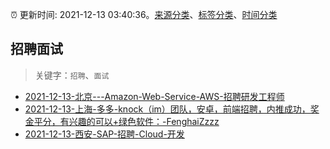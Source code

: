 :alarm_clock: 更新时间: 2021-12-13 03:40:36。[来源分类](../README.md)、[标签分类](../TAGS.md)、[时间分类](../TIMELINE.md)

## 招聘面试


> 关键字：`招聘`、`面试`



- [2021-12-13-北京---Amazon-Web-Service-AWS-招聘研发工程师](https://www.v2ex.com/t/821825) 
- [2021-12-13-上海-多多-knock（im）团队，安卓，前端招聘，内推成功，奖金平分，有兴趣的可以+绿色软件：-FenghaiZzzz](https://www.v2ex.com/t/821819) 
- [2021-12-13-西安-SAP-招聘-Cloud-开发](https://www.v2ex.com/t/821802) 